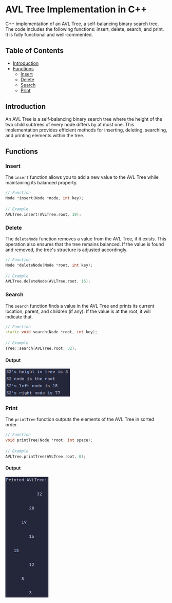 # AVL Tree Implementation in C++

C++ implementation of an AVL Tree, a self-balancing binary search tree.
The code includes the following functions: insert, delete, search, and print.
It is fully functional and well-commented.

## Table of Contents

- [Introduction](#introduction)
- [Functions](#functions)
    - [Insert](#insert)
    - [Delete](#delete)
    - [Search](#search)
    - [Print](#print)

## Introduction

An AVL Tree is a self-balancing binary search tree where the height of the two child subtrees of every node differs by
at most one. This implementation provides efficient methods for inserting, deleting, searching, and printing elements
within the tree.

## Functions

### Insert

The `insert` function allows you to add a new value to the AVL Tree while maintaining its balanced property.

```cpp
// Function
Node *insert(Node *node, int key);

// Example
AVLTree.insert(AVLTree.root, 19);
```

### Delete

The `deleteNode` function removes a value from the AVL Tree, if it exists. This operation also ensures that the tree
remains balanced. If the value is found and removed, the tree's structure is adjusted accordingly.

```cpp
// Function
Node *deleteNode(Node *root, int key);

// Example
AVLTree.deleteNode(AVLTree.root, 16);
```

### Search

The `search` function finds a value in the AVL Tree and prints its current location, parent, and children (if any).
If the value is at the root, it will indicate that.

```cpp
// Function
static void search(Node *root, int key);

// Example
Tree::search(AVLTree.root, 32);
```

#### Output

![search.png](images/search.png)

### Print

The `printTree` function outputs the elements of the AVL Tree in sorted order.

```cpp
// Function
void printTree(Node *root, int space);

// Example
AVLTree.printTree(AVLTree.root, 0);
```

#### Output

![printTree.png](images%2FprintTree.png)